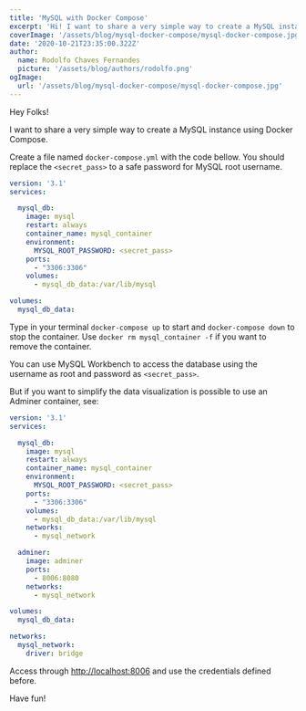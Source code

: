 ```yaml
---
title: 'MySQL with Docker Compose'
excerpt: 'Hi! I want to share a very simple way to create a MySQL instance using Docker Compose. Lorem ipsum dolor sit amet, consectetur adipiscing elit, sed do eiusmod tempor incididunt ut labore et dolore magna aliqua. Praesent elementum facilisis leo vel fringilla est ullamcorper eget. At imperdiet dui accumsan sit amet nulla facilities morbi tempus.'
coverImage: '/assets/blog/mysql-docker-compose/mysql-docker-compose.jpg'
date: '2020-10-21T23:35:00.322Z'
author:
  name: Rodolfo Chaves Fernandes
  picture: '/assets/blog/authors/rodolfo.png'
ogImage:
  url: '/assets/blog/mysql-docker-compose/mysql-docker-compose.jpg'
---
```


Hey Folks!

I want to share a very simple way to create a MySQL instance using Docker Compose.

Create a file named `docker-compose.yml` with the code bellow. You should replace the `<secret_pass>` to a safe password for MySQL root username.

```yaml
version: '3.1'
services:

  mysql_db:
    image: mysql
    restart: always
    container_name: mysql_container
    environment:
      MYSQL_ROOT_PASSWORD: <secret_pass>
    ports:
      - "3306:3306"
    volumes:
      - mysql_db_data:/var/lib/mysql

volumes:
  mysql_db_data:
```

Type in your terminal `docker-compose up` to start and `docker-compose down` to stop the container.
Use `docker rm mysql_container -f` if you want to remove the container.

You can use MySQL Workbench to access the database using the username as root and password as `<secret_pass>`.

But if you want to simplify the data visualization is possible to use an Adminer container, see:

```yaml
version: '3.1'
services:

  mysql_db:
    image: mysql
    restart: always
    container_name: mysql_container
    environment:
      MYSQL_ROOT_PASSWORD: <secret_pass>
    ports:
      - "3306:3306"
    volumes:
      - mysql_db_data:/var/lib/mysql
    networks:
      - mysql_network

  adminer:
    image: adminer
    ports:
      - 8006:8080
    networks:
      - mysql_network

volumes:
  mysql_db_data:

networks:
  mysql_network:
    driver: bridge
```

Access through [http://localhost:8006](http://localhost:8006) and use the credentials defined before.

Have fun!
